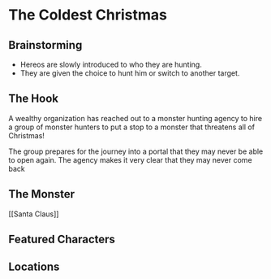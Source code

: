 # The Coldest Christmas

## Brainstorming
- Hereos are slowly introduced to who they are hunting.
- They are given the choice to hunt him or switch to another target. 

## The Hook
A wealthy organization has reached out to a monster hunting agency to hire a group of monster hunters to put a stop to a monster that threatens all of Christmas!

The group prepares for the journey into a portal that they may never be able to open again. The agency makes it very clear that they may never come back 

## The Monster
[[Santa Claus]]

## Featured Characters

## Locations